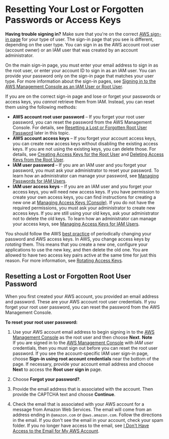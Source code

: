 # Resetting Your Lost or Forgotten Passwords or Access Keys<a name="id_credentials_access-keys_retrieve"></a>

**Having trouble signing in?** Make sure that you're on the correct [AWS sign\-in page](console.md) for your type of user\. The sign\-in page that you see is different, depending on the user type\. You can sign in as the AWS account root user \(account owner\) or an IAM user that was created by an account administrator\.

On the main sign\-in page, you must enter your email address to sign in as the root user, or enter your account ID to sign in as an IAM user\. You can provide your password only on the sign\-in page that matches your user type\. For more information about the sign\-in pages, see [Signing in to the AWS Management Console as an IAM User or Root User](console.md)\.

If you are on the correct sign\-in page and lose or forget your passwords or access keys, you *cannot* retrieve them from IAM\. Instead, you can reset them using the following methods:
+ **AWS account root user password** – If you forget your root user password, you can reset the password from the AWS Management Console\. For details, see [Resetting a Lost or Forgotten Root User Password](#reset-root-password) later in this topic\.
+ **AWS account access keys** – If you forget your account access keys, you can create new access keys without disabling the existing access keys\. If you are not using the existing keys, you can delete those\. For details, see [Creating Access Keys for the Root User](id_root-user.md#id_root-user_manage_add-key) and [Deleting Access Keys from the Root User](id_root-user.md#id_root-user_manage_delete-key)\.
+ **IAM user password** – If you are an IAM user and you forget your password, you must ask your administrator to reset your password\. To learn how an administrator can manage your password, see [Managing Passwords for IAM Users](id_credentials_passwords_admin-change-user.md)\.
+ **IAM user access keys** – If you are an IAM user and you forget your access keys, you will need new access keys\. If you have permission to create your own access keys, you can find instructions for creating a new one at [Managing Access Keys \(Console\)](id_credentials_access-keys.md#Using_CreateAccessKey)\. If you do not have the required permissions, you must ask your administrator to create new access keys\. If you are still using your old keys, ask your administrator not to delete the old keys\. To learn how an administrator can manage your access keys, see [Managing Access Keys for IAM Users](id_credentials_access-keys.md)\.

You should follow the AWS [best practice](best-practices.md#rotate-credentials) of periodically changing your password and AWS access keys\. In AWS, you change access keys by *rotating* them\. This means that you create a new one, configure your applications to use the new key, and then delete the old one\. You are allowed to have two access key pairs active at the same time for just this reason\. For more information, see [Rotating Access Keys](id_credentials_access-keys.md#Using_RotateAccessKey)\.

## Resetting a Lost or Forgotten Root User Password<a name="reset-root-password"></a>

When you first created your AWS account, you provided an email address and password\. These are your AWS account root user credentials\. If you forget your root user password, you can reset the password from the AWS Management Console\.

**To reset your root user password:**

1. Use your AWS account email address to begin signing in to the [AWS Management Console](https://console.aws.amazon.com/) as the root user and then choose **Next**\.
**Note**  
 If you are signed in to the [AWS Management Console](https://console.aws.amazon.com/) with *IAM user* credentials, then you must sign out before you can reset the root user password\. If you see the account\-specific IAM user sign\-in page, choose **Sign\-in using root account credentials** near the bottom of the page\. If necessary, provide your account email address and choose **Next** to access the **Root user sign in** page\. 

1. Choose **Forgot your password?**\.

1. Provide the email address that is associated with the account\. Then provide the CAPTCHA text and choose **Continue**\.

1. Check the email that is associated with your AWS account for a message from Amazon Web Services\. The email will come from an address ending in `@amazon.com` or `@aws.amazon.com`\. Follow the directions in the email\. If you don't see the email in your account, check your spam folder\. If you no longer have access to the email, see [I Don't Have Access to the Email for My AWS Account](troubleshoot-aws-sign-in.md#troubleshoot_general_lost-root-creds)\.